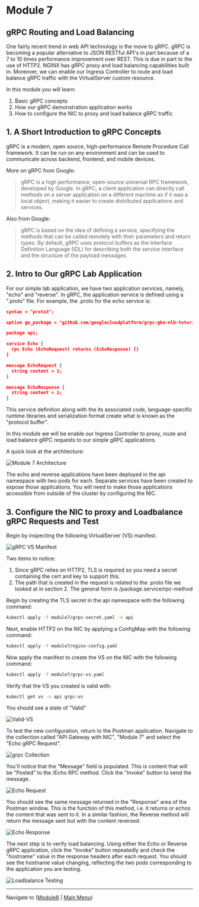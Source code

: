 # Module 7

## gRPC Routing and Load Balancing

One fairly recent trend in web API technology is the move to gRPC.   gRPC is becoming a popular alternative to JSON RESTful API's in part because of a 7 to 10 times performance improvement over REST.  This is due in part to the use of HTTP2.  NGINX has gRPC proxy and load balancing capabilities built in.  Moreover, we can enable our Ingress Controller to route and load balance gRPC traffic with the VirtualServer custom resource.  

In this module you will learn:

1. Basic gRPC concepts
2. How our gRPC demonstration application works
3. How to configure the NIC to proxy and load balance gRPC traffic

## 1. A Short Introduction to gRPC Concepts

gRPC is a modern, open source, high-performance Remote Procedure Call framework. It can be run on any environment and can be used to communicate across backend, frontend, and mobile devices.

More on gRPC from Google:

> gRPC is a high performance, open-source universal RPC framework, developed by Google. In gRPC, a client application can directly call methods on a server application on a different machine as if it was a local object, making it easier to create distributed applications and services.

Also from Google:

> gRPC is based on the idea of defining a service, specifying the methods that can be called remotely with their parameters and return types. By default, gRPC uses protocol buffers as the Interface Definition Language (IDL) for describing both the service interface and the structure of the payload messages.

## 2. Intro to Our gRPC Lab Application

For our simple lab application, we have two application services, namely, "echo" and "reverse".  In gRPC, the application service is defined using a ".proto" file.  For example, the .proto for the echo service is:

```json
syntax = "proto3";

option go_package = "github.com/googlecloudplatform/grpc-gke-nlb-tutorial/echo-grpc/api";

package api;

service Echo {
  rpc Echo (EchoRequest) returns (EchoResponse) {}
}

message EchoRequest {
  string content = 1;
}

message EchoResponse {
  string content = 1;
}
```

This service definition along with the its associated code, language-specific runtime libraries and serialization format create what is known as the "protocol buffer".  

In this module we will be enable our Ingress Controller to proxy, route and load balance gRPC requests to our simple gRPC applications.  

A quick look at the architecture:  

![Module 7 Architecture](./media/Agility%20Module%207%20-%20gRPC.jpeg)

The echo and reverse applications have been deployed in the api namespace with two pods for each.  Separate services have been created to expose those applications.  You will need to make those applications accessible from outside of the cluster by configuring the NIC.  

## 3. Configure the NIC to proxy and Loadbalance gRPC Requests and Test

Begin by inspecting the following VirtualServer (VS) manifest.  

![gRPC VS Manifest](media/grpc-vs.png)

Two items to notice:

1. Since gRPC relies on HTTP2, TLS is required so you need a secret containing the cert and key to support this.
2. The path that is created in the request is related to the .proto file we looked at in section 2.  The general form is /package.service/rpc-method

Begin by creating the TLS secret in the api namespace with the following command:

```bash
kubectl apply -f module7/grpc-secret.yaml -n api
```

Next, enable HTTP2 on the NIC by applying a ConfigMap with the following command:

```bash
kubectl apply -f module7/nginx-config.yaml
```

Now apply the manifest to create the VS on the NIC with the following command:

```bash
kubectl apply -f module7/grpc-vs.yaml
```

Verify that the VS you created is valid with:

```bash
kubectl get vs -n api grpc-vs
```

You should see a state of "Valid"

![Valid-VS](media/valid-grpc-vs.png)

To test the new configuration, return to the Postman application.  Navigate to the collection called "API Gateway with NIC", "Module 7" and select the "Echo gRPC Request".

![grpc Collection](media/grpc-collection.png)

You'll notice that the "Message" field is populated.  This is content that will be "Posted" to the /Echo RPC method.  Click the "Invoke" button to send the message.

![Echo Request](media/echo-request.png)

You should see the same message returned in the "Response" area of the Postman window.  This is the function of this method, i.e. it returns or echos the content that was sent to it.  In a similar fashion, the Reverse method will return the message sent but with the content reversed.

![Echo Response](media/echo-response.png)

The next step is to verify load balancing.  Using either the Echo or Reverse gRPC application, click the "Invoke" button repeatedly and check the "hostname" value in the response headers after each request.  You should see the hostname value changing, reflecting the two pods corresponding to the application you are testing.  

![Loadbalance Testing](media/hostname-response.png)

-------------

Navigate to ([Module8](../module8/readme.md) | [Main Menu](../README.md))
